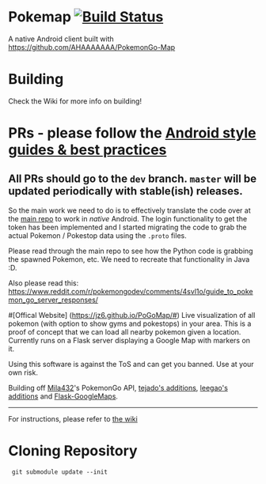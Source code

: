 # Pokemap [![Build Status](https://travis-ci.org/omkarmoghe/Pokemap.svg?branch=master)](https://travis-ci.org/omkarmoghe/Pokemap)
A native Android client built with https://github.com/AHAAAAAAA/PokemonGo-Map

# Building
Check the Wiki for more info on building!

# PRs - please follow the [Android style guides & best practices](https://source.android.com/source/code-style.html)
## All PRs should go to the `dev` branch. `master` will be updated periodically with stable(ish) releases.
So the main work we need to do is to effectively translate the code over at the [main repo](https://github.com/AHAAAAAAA/PokemonGo-Map) to work in *native* Android. The login functionality to get the token has been implemented and I started migrating the code to grab the actual Pokemon / Pokestop data using the `.proto` files.

Please read through the main repo to see how the Python code is grabbing the spawned Pokemon, etc. We need to recreate that functionality in Java :D.

Also please read this: https://www.reddit.com/r/pokemongodev/comments/4svl1o/guide_to_pokemon_go_server_responses/

#[Offical Website] (https://jz6.github.io/PoGoMap/#)
Live visualization of all pokemon (with option to show gyms and pokestops) in your area. This is a proof of concept that we can load all nearby pokemon given a location. Currently runs on a Flask server displaying a Google Map with markers on it.

Using this software is against the ToS and can get you banned. Use at your own risk.

Building off [Mila432](https://github.com/Mila432/Pokemon_Go_API)'s PokemonGo API, [tejado's additions](https://github.com/tejado/pokemongo-api-demo), [leegao's additions](https://github.com/leegao/pokemongo-api-demo/tree/simulation) and [Flask-GoogleMaps](https://github.com/rochacbruno/Flask-GoogleMaps).

---
For instructions, please refer to [the wiki](https://github.com/AHAAAAAAA/PokemonGo-Map/wiki)


# Cloning Repository
```
 git submodule update --init

```